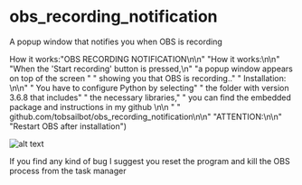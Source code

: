# obs_recording_notification
A popup window that notifies you when OBS is recording

How it works:"OBS RECORDING NOTIFICATION\n\n"
            "How it works:\n\n"
            "When the 'Start recording' button is pressed,\n"
            "a popup window appears on top of the screen "
            " showing you that OBS is recording.."
            " Installation: \n\n"
            " You have to configure Python by selecting"
            " the folder with version 3.6.8 that includes"
            " the necessary libraries,"
            " you can find the embedded package and instructions in my github \n\n "
            " github.com/tobsailbot/obs_recording_notification\n\n"
            "ATTENTION:\n\n"
            "Restart OBS after installation")



![alt text](https://raw.githubusercontent.com/tobsailbot/obs_recording_notification/main/Instructions/python%20select.PNG)


If you find any kind of bug I suggest you reset the program and kill the OBS process from the task manager
